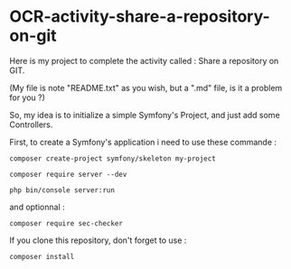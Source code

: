 # OCR-activity-share-a-repository-on-git
Here is my project to complete the activity called : Share a repository on GIT.

(My file is note "README.txt" as you wish, but a ".md" file, is it a problem for you ?)

So, my idea is to initialize a simple Symfony's Project, and just add some Controllers.

First, to create a Symfony's application i need to use these commande :

``composer create-project symfony/skeleton my-project``

``composer require server --dev``

``php bin/console server:run``

and optionnal :

``composer require sec-checker``

If you clone this repository, don't forget to use :

``composer install``

